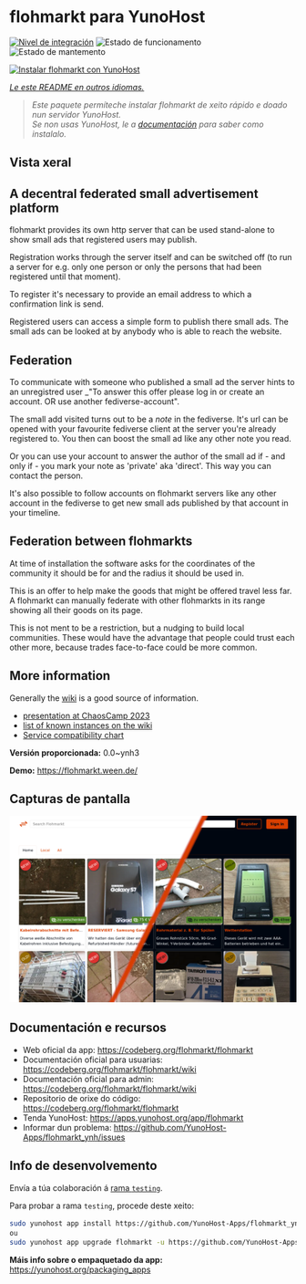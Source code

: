 <!--
NOTA: Este README foi creado automáticamente por <https://github.com/YunoHost/apps/tree/master/tools/readme_generator>
NON debe editarse manualmente.
-->

# flohmarkt para YunoHost

[![Nivel de integración](https://dash.yunohost.org/integration/flohmarkt.svg)](https://dash.yunohost.org/appci/app/flohmarkt) ![Estado de funcionamento](https://ci-apps.yunohost.org/ci/badges/flohmarkt.status.svg) ![Estado de mantemento](https://ci-apps.yunohost.org/ci/badges/flohmarkt.maintain.svg)

[![Instalar flohmarkt con YunoHost](https://install-app.yunohost.org/install-with-yunohost.svg)](https://install-app.yunohost.org/?app=flohmarkt)

*[Le este README en outros idiomas.](./ALL_README.md)*

> *Este paquete permíteche instalar flohmarkt de xeito rápido e doado nun servidor YunoHost.*  
> *Se non usas YunoHost, le a [documentación](https://yunohost.org/install) para saber como instalalo.*

## Vista xeral

## A decentral federated small advertisement platform

flohmarkt provides its own http server that can be used stand-alone to show small ads that registered users may publish. 

Registration works through the server itself and can be switched off (to run a server for e.g. only one person or only the persons that had been registered until that moment).

To register it's necessary to provide an email address to which a confirmation link is send.

Registered users can access a simple form to publish there small ads. The small ads can be looked at by anybody who is able to reach the website.

## Federation

To communicate with someone who published a small ad the server hints to an unregistred user _"To answer this offer please log in or create an account. OR use another fediverse-account".

The small add visited turns out to be a _note_ in the fediverse. It's url can be opened with your favourite fediverse client at the server you're already registered to. You then can boost the small ad like any other note you read.

Or you can use your account to answer the author of the small ad if - and only if - you mark your note as 'private' aka 'direct'. This way you can contact the person.

It's also possible to follow accounts on flohmarkt servers like any other account in the fediverse to get new small ads published by that account in your timeline.

## Federation between flohmarkts

At time of installation the software asks for the coordinates of the community it should be for and the radius it should be used in.

This is an offer to help make the goods that might be offered travel less far. A flohmarkt can manually federate with other flohmarkts in its range showing all their goods on its page.

This is not ment to be a restriction, but a nudging to build local communities. These would have the advantage that people could trust each other more, because trades face-to-face could be more common.

## More information

Generally the [wiki](https://codeberg.org/flohmarkt/flohmarkt/wiki) is a good source of information.

* [presentation at ChaosCamp 2023](https://media.ccc.de/v/camp2023-57168-flohmarkt#l=eng&t=213)
* [list of known instances on the wiki](https://codeberg.org/flohmarkt/flohmarkt/wiki/flohmarkt-instances)
* [Service compatibility chart](https://codeberg.org/flohmarkt/flohmarkt/wiki/Service-compatibility-chart)


**Versión proporcionada:** 0.0~ynh3

**Demo:** <https://flohmarkt.ween.de/>

## Capturas de pantalla

![Captura de pantalla de flohmarkt](./doc/screenshots/screenshot.png)

## Documentación e recursos

- Web oficial da app: <https://codeberg.org/flohmarkt/flohmarkt>
- Documentación oficial para usuarias: <https://codeberg.org/flohmarkt/flohmarkt/wiki>
- Documentación oficial para admin: <https://codeberg.org/flohmarkt/flohmarkt/wiki>
- Repositorio de orixe do código: <https://codeberg.org/flohmarkt/flohmarkt>
- Tenda YunoHost: <https://apps.yunohost.org/app/flohmarkt>
- Informar dun problema: <https://github.com/YunoHost-Apps/flohmarkt_ynh/issues>

## Info de desenvolvemento

Envía a túa colaboración á [rama `testing`](https://github.com/YunoHost-Apps/flohmarkt_ynh/tree/testing).

Para probar a rama `testing`, procede deste xeito:

```bash
sudo yunohost app install https://github.com/YunoHost-Apps/flohmarkt_ynh/tree/testing --debug
ou
sudo yunohost app upgrade flohmarkt -u https://github.com/YunoHost-Apps/flohmarkt_ynh/tree/testing --debug
```

**Máis info sobre o empaquetado da app:** <https://yunohost.org/packaging_apps>

